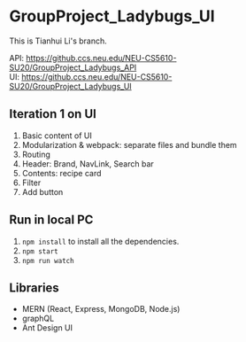 # GroupProject_Ladybugs_UI

This is Tianhui Li's branch.  

API: https://github.ccs.neu.edu/NEU-CS5610-SU20/GroupProject_Ladybugs_API  
UI: https://github.ccs.neu.edu/NEU-CS5610-SU20/GroupProject_Ladybugs_UI  

## Iteration 1 on UI
1. Basic content of UI
2. Modularization & webpack: separate files and bundle them
3. Routing
4. Header: Brand, NavLink, Search bar
5. Contents: recipe card
6. Filter
7. Add button

## Run in local PC
1. `npm install` to install all the dependencies.
2. `npm start`
3. `npm run watch`

## Libraries
- MERN (React, Express, MongoDB, Node.js)
- graphQL
- Ant Design UI